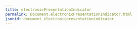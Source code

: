 ```yaml
---
title: electronicPresentationIndicator
permalink: Document.electronicPresentationIndicator.html
jsonid: document_electronicpresentationindicator
---
```

